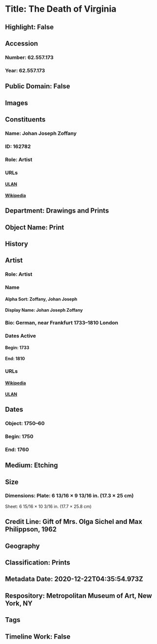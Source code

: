 # Title: The Death of Virginia
## Highlight: False
## Accession
### Number: 62.557.173
### Year: 62.557.173
## Public Domain: False
## Images
## Constituents
### Name: Johan Joseph Zoffany
### ID: 162782
### Role: Artist
### URLs
#### [ULAN](http://vocab.getty.edu/page/ulan/500013090)
#### [Wikipedia](https://www.wikidata.org/wiki/Q702272)
## Department: Drawings and Prints
## Object Name: Print
## History
## Artist
### Role: Artist
### Name
#### Alpha Sort: Zoffany, Johan Joseph
#### Display Name: Johan Joseph Zoffany
### Bio: German, near Frankfurt 1733–1810 London
### Dates Active
#### Begin: 1733
#### End: 1810
### URLs
#### [Wikipedia](https://www.wikidata.org/wiki/Q702272)
#### [ULAN](http://vocab.getty.edu/page/ulan/500013090)
## Dates
### Object: 1750–60
### Begin: 1750
### End: 1760
## Medium: Etching
## Size
### Dimensions: Plate: 6 13/16 × 9 13/16 in. (17.3 × 25 cm)
Sheet: 6 15/16 × 10 3/16 in. (17.7 × 25.8 cm)
## Credit Line: Gift of Mrs. Olga Sichel and Max Philippson, 1962
## Geography
## Classification: Prints
## Metadata Date: 2020-12-22T04:35:54.973Z
## Respository: Metropolitan Museum of Art, New York, NY
## Tags
## Timeline Work: False
